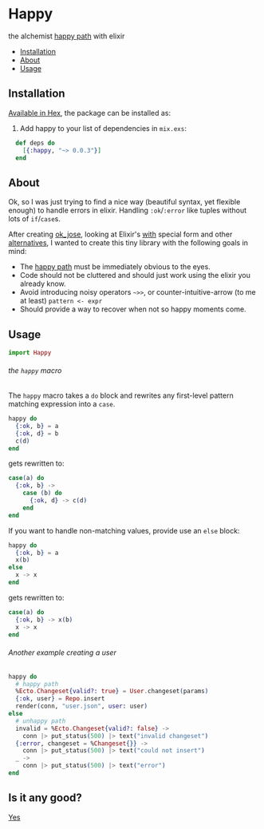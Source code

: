 # Happy

the alchemist [happy path](https://en.wikipedia.org/wiki/Happy_path) with elixir

- [Installation](#installation)
- [About](#about)
- [Usage](#usage)

## Installation

[Available in Hex](https://hex.pm/packages/happy), the package can be installed as:

  1. Add happy to your list of dependencies in `mix.exs`:

```elixir
  def deps do
    [{:happy, "~> 0.0.3"}]
  end
```

## About

Ok, so I was just trying to find a nice way (beautiful syntax, yet flexible enough) to handle
errors in elixir. Handling `:ok`/`:error` like tuples without lots of `if`/`case`s.

After creating [ok_jose](https://github.com/vic/ok_jose), looking at Elixir's [with](http://elixir-lang.org/docs/stable/elixir/Kernel.SpecialForms.html#with/1) special form and other
[alternatives](https://github.com/ruby2elixir/plumber_girl), I wanted to create this tiny library with the
following goals in mind:

- The [happy path](https://en.wikipedia.org/wiki/Happy_path) must be immediately obvious to the eyes.
- Code should not be cluttered and should just work using the elixir you already know.
- Avoid introducing noisy operators `~>>`, or counter-intuitive-arrow (to me at least) `pattern <- expr`
- Should provide a way to recover when not so happy moments come.

## Usage

```elixir
import Happy
```

###### the `happy` macro

The `happy` macro takes a `do` block and rewrites any first-level pattern matching expression into a `case`.

```elixir
happy do
  {:ok, b} = a
  {:ok, d} = b
  c(d)
end
```

gets rewritten to:

```elixir
case(a) do
  {:ok, b} ->
    case (b) do
      {:ok, d} -> c(d)
    end
end
```

If you want to handle non-matching values,
provide use an `else` block:

```elixir
happy do
  {:ok, b} = a
  x(b)
else
  x -> x
end
```

gets rewritten to:

```elixir
case(a) do
  {:ok, b} -> x(b)
  x -> x
end
```


###### Another example creating a user

```elixir
happy do
  # happy path
  %Ecto.Changeset{valid?: true} = User.changeset(params)
  {:ok, user} = Repo.insert
  render(conn, "user.json", user: user)
else
  # unhappy path
  invalid = %Ecto.Changeset{valid?: false} ->
    conn |> put_status(500) |> text("invalid changeset")
  {:error, changeset = %Changeset{}} ->
    conn |> put_status(500) |> text("could not insert")
  _ ->
    conn |> put_status(500) |> text("error")
end
```



## Is it any good?

[Yes](https://news.ycombinator.com/item?id=3067434)

